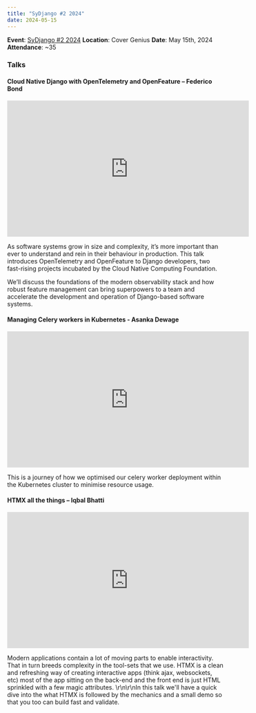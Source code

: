 ```yaml
---
title: "SyDjango #2 2024"
date: 2024-05-15
---
```


**Event**: [SyDjango #2 2024](https://www.meetup.com/sydjango/events/300006733) **Location**: Cover
Genius **Date**: May 15th, 2024 **Attendance**: ~35

### Talks

#### Cloud Native Django with OpenTelemetry and OpenFeature – Federico Bond

<iframe
  width="560"
  height="315"
  src="https://www.youtube.com/embed/xA84Jh1g9iU?si=IvU7_-ZwUTdsMoLD"
  title="YouTube - Cloud Native Django with OpenTelemetry and OpenFeature – Federico Bond"
  frameborder="0"
  allow="accelerometer; autoplay; clipboard-write; encrypted-media; gyroscope; picture-in-picture; web-share"
  allowfullscreen
  class="w-full my-8"></iframe>

As software systems grow in size and complexity, it’s more important than ever to understand and
rein in their behaviour in production. This talk introduces OpenTelemetry and OpenFeature to Django
developers, two fast-rising projects incubated by the Cloud Native Computing Foundation.

We’ll discuss the foundations of the modern observability stack and how robust feature management
can bring superpowers to a team and accelerate the development and operation of Django-based
software systems.

#### Managing Celery workers in Kubernetes - Asanka Dewage

<iframe
  width="560"
  height="315"
  src="https://www.youtube.com/embed/4F6HFIBw0S4?si=PzzRgV3NBXqHJqid"
  title="YouTube - Managing Celery workers in Kubernetes - Asanka Dewage"
  frameborder="0"
  allow="accelerometer; autoplay; clipboard-write; encrypted-media; gyroscope; picture-in-picture; web-share"
  allowfullscreen
  class="w-full my-8"></iframe>

This is a journey of how we optimised our celery worker deployment within the Kubernetes cluster to
minimise resource usage.

#### HTMX all the things – Iqbal Bhatti

<iframe
  width="560"
  height="315"
  src="https://www.youtube.com/embed/p9sQTp3e6mw?si=SHVoq1OIU0421DFk"
  title="YouTube - HTMX all the things – Iqbal Bhatti"
  frameborder="0"
  allow="accelerometer; autoplay; clipboard-write; encrypted-media; gyroscope; picture-in-picture; web-share"
  allowfullscreen
  class="w-full my-8"></iframe>

Modern applications contain a lot of moving parts to enable interactivity. That in turn breeds
complexity in the tool-sets that we use. HTMX is a clean and refreshing way of creating interactive
apps (think ajax, websockets, etc) most of the app sitting on the back-end and the front end is just
HTML sprinkled with a few magic attributes. \r\n\r\nIn this talk we'll have a quick dive into the
what HTMX is followed by the mechanics and a small demo so that you too can build fast and validate.
